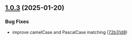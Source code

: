 ## [1.0.3](https://github.com/jerome1337/fastify-enforce-routes-pattern/compare/v1.0.2...v1.0.3) (2025-01-20)


### Bug Fixes

* improve camelCase and PascalCase matching ([72b31d8](https://github.com/jerome1337/fastify-enforce-routes-pattern/commit/72b31d83c27c3b86488d9f2808ee06d217ad5511))
